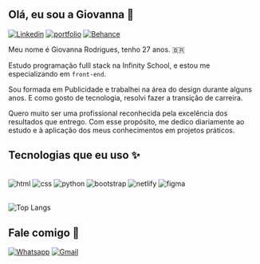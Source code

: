 ## Olá, eu sou a Giovanna 🤙

[![Linkedin](https://img.shields.io/badge/LinkedIn-0077B5?style=for-the-badge&logo=linkedin&logoColor=white)](https://www.linkedin.com/in/giovanna-rodrigues1/)
[![portfolio](https://img.shields.io/badge/my_portfolio-000?style=for-the-badge&logo=ko-fi&logoColor=white)](https://giovannamwt.github.io/)
[![Behance](https://img.shields.io/badge/-Behance-blue?style=for-the-badge&logo=behance&logoColor=white)](https://www.behance.net/giovannarodrigues1)

<!-- ![Giovanna's GitHub stats](https://github-readme-stats.vercel.app/api?username=giovannamwt&show_icons=true&theme=radical) -->

Meu nome é Giovanna Rodrigues, tenho 27 anos. 🇧🇷

Estudo programação fulll stack na Infinity School, e estou me especializando em `front-end`.

Sou formada em Publicidade e trabalhei na área do design durante alguns anos. E como gosto de tecnologia, resolvi fazer a transição de carreira.

Quero muito ser uma profissional reconhecida pela excelência dos resultados que entrego. Com esse propósito, me dedico diariamente ao estudo e à aplicação dos meus conhecimentos em projetos práticos.



## Tecnologias que eu uso ✨

<div style="display: inline-block;"><br/>
        <img align="center" src="https://img.shields.io/badge/HTML5-E34F26?style=for-the-badge&logo=html5&logoColor=white" alt="html">
        <img align="center" src="https://img.shields.io/badge/CSS3-1572B6?style=for-the-badge&logo=css3&logoColor=white" alt="css">
        <img align="center" src="https://img.shields.io/badge/Python-14354C?style=for-the-badge&logo=python&logoColor=white" alt="python">
        <img align="center" src="https://img.shields.io/badge/Bootstrap-563D7C?style=for-the-badge&logo=bootstrap&logoColor=white" alt="bootstrap">
        <!-- <img align="center" src="https://img.shields.io/badge/JavaScript-F7DF1E?style=for-the-badge&logo=javascript&logoColor=black" alt="javascript"> -->
        <img align="center" src="https://img.shields.io/badge/Netlify-00C7B7?style=for-the-badge&logo=netlify&logoColor=white" alt="netlify">
        <img align="center" src="https://img.shields.io/badge/Figma-F24E1E?style=for-the-badge&logo=figma&logoColor=white" alt="figma">
        <br/><br/>
</div>

![Top Langs](https://github-readme-stats.vercel.app/api/top-langs/?username=giovannamwt&layout=compact)

## Fale comigo 🥹

[![Whatsapp](https://img.shields.io/badge/WhatsApp-25D366?style=for-the-badge&logo=whatsapp&logoColor=white)](https://wa.me/85985997194)
[![Gmail](https://img.shields.io/badge/Gmail-D14836?style=for-the-badge&logo=gmail&logoColor=white)](mailto:giovanna.ar.0@gmail.com)


